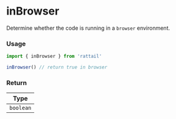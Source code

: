 # inBrowser

Determine whether the code is running in a `browser` environment.

### Usage

```ts
import { inBrowser } from 'rattail'

inBrowser() // return true in browser
```

### Return

|   Type    |
| :-------: |
| `boolean` |
